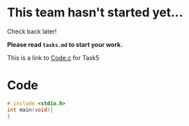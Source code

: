 # This team hasn't started yet...

Check back later!

**Please read `tasks.md` to start your work.**

This is a link to [Code.c](./code.c) for Task5
 
 # Code 
 ```c
 # include <stdio.h>
 int main(void){
 }
 ```
